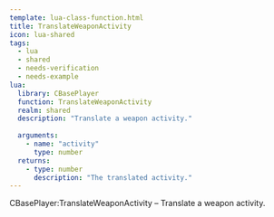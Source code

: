 ```yaml
---
template: lua-class-function.html
title: TranslateWeaponActivity
icon: lua-shared
tags:
  - lua
  - shared
  - needs-verification
  - needs-example
lua:
  library: CBasePlayer
  function: TranslateWeaponActivity
  realm: shared
  description: "Translate a weapon activity."
  
  arguments:
    - name: "activity"
      type: number
  returns:
    - type: number
      description: "The translated activity."
---
```


<div class="lua__search__keywords">
CBasePlayer:TranslateWeaponActivity &#x2013; Translate a weapon activity.
</div>

